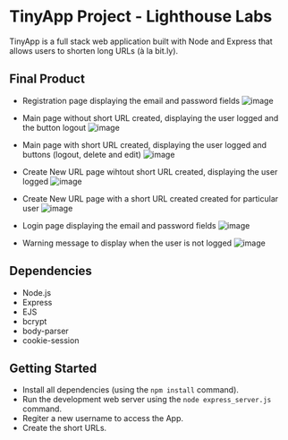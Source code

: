 # TinyApp Project - Lighthouse Labs

TinyApp is a full stack web application built with Node and Express that allows users to shorten long URLs (à la bit.ly).

## Final Product

- Registration page displaying the email and password fields
 ![image](https://user-images.githubusercontent.com/88399956/135559079-d412e7f2-7d3c-4b13-b68e-444976b71162.png)

 - Main page without short URL created, displaying the user logged and the button logout
 ![image](https://user-images.githubusercontent.com/88399956/135559267-cc983a93-33e1-4480-9bcb-589c304c1a2a.png)

- Main page with short URL created, displaying the user logged and buttons (logout, delete and edit)
  ![image](https://user-images.githubusercontent.com/88399956/135559808-08f8a289-cc32-4fe7-8b6b-185d96d2a5a1.png)

- Create New URL page wihtout short URL created, displaying the user logged
![image](https://user-images.githubusercontent.com/88399956/135559372-5a8251dd-d0c3-4ebf-9bb8-6ad242f1423d.png)

- Create New URL page with a short URL created created for particular user
 ![image](https://user-images.githubusercontent.com/88399956/135559997-c7292877-e806-4e16-ab45-d15ebb4fc45f.png)

- Login page displaying the email and password fields
![image](https://user-images.githubusercontent.com/88399956/135560620-0d050e4d-d4ad-4bfc-a47b-fc7180313dcd.png)

- Warning message to display when the user is not logged
![image](https://user-images.githubusercontent.com/88399956/135560494-1d3c7071-ec32-4193-9501-02eb5fe5528c.png)




## Dependencies

- Node.js
- Express
- EJS
- bcrypt
- body-parser
- cookie-session

## Getting Started

- Install all dependencies (using the `npm install` command).
- Run the development web server using the `node express_server.js` command.
- Regiter a new username to access the App.
- Create the short URLs.
